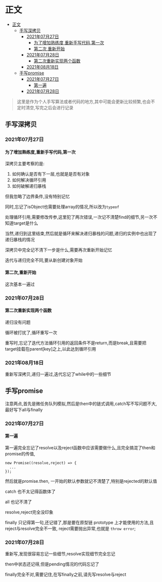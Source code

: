 # 正文

- [正文](#正文)
  - [手写深拷贝](#手写深拷贝)
    - [2021年07月27日](#2021年07月27日)
      - [为了增加熟练度,重新手写代码,第一次](#为了增加熟练度重新手写代码第一次)
      - [第二次,重新开始](#第二次重新开始)
    - [2021年07月28日](#2021年07月28日)
      - [第二次重新实现两个函数](#第二次重新实现两个函数)
    - [2021年08月18日](#2021年08月18日)
  - [手写promise](#手写promise)
    - [2021年07月27日](#2021年07月27日-1)
      - [第一遍](#第一遍)
    - [2021年07月28日](#2021年07月28日-1)

> 这里是作为个人手写算法或者代码的地方,其中可能会更新比较频繁,也会不定时清空,写完之后会进行记录

## 手写深拷贝

### 2021年07月27日

#### 为了增加熟练度,重新手写代码,第一次

深拷贝主要考察的是:

1. 如何确认是否有下一层,也就是是否有对象
2. 如何解决循环引用
3. 如何破解递归暴栈

但我忽略了边界条件,没有特别记忆

同时,忘记了isObject也需要处理array的情况,所以改为`typeof`

处理循环引用,需要修改传参,这里犯了两次错误,一次记不清楚find的细节,另一次不知道target是什么

当然,递归到这里结束,然后就是循环来解决递归暴栈的问题,递归的实例中也出现了递归暴栈的情况

深拷贝中完全记不清下一步是什么,需要再次重新开始记忆

迭代与递归完全不同,要从新创建对象开始

#### 第二次,重新开始

这次基本一遍过

### 2021年07月28日

#### 第二次重新实现两个函数

递归没有问题

循环被打扰了,循环重写一次

重写时,忘记了迭代方法循环引用的返回条件不是return,而是break,且需要把target挂载在parent[key]之上,以此达到循环引用

### 2021年08月18日

重新写深拷贝,递归一遍过,迭代忘记了while中的一些细节

## 手写promise

注意两点,首先是微任务队列模拟,然后是then中的链式调用,catch写不写问题不大,最好写下all与finally

### 2021年07月27日

#### 第一遍

第一遍完全忘记了resolve以及reject函数中应该需要做什么,且完全搞混了then和promise的传值,

```()
new Promise((resolve,reject) => {
  ...
});
```

然后就是promise.then, 一开始的默认参数就记不清楚了,特别是rejected的默认值

catch 也不太记得函数体了

all 也记不清了

resolve,reject完全没印象

finally 只记得第一句,还记错了,那是要在原型链 prototype 上才能使用的方法,且reject与resolve完全不一致,
reject需要抛出异常,也就是 `throw error`;

### 2021年07月28日

重新写,发现很容易忘记一些细节,resolve实现细节完全忘记

then中状态还记得,但是pending情况的代码忘记了

finally完全不对,需要记住,在写finally之前,请先写resolve与reject